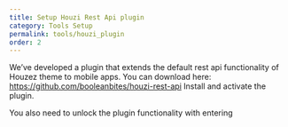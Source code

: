 ```yaml
---
title: Setup Houzi Rest Api plugin
category: Tools Setup
permalink: tools/houzi_plugin
order: 2
---
```


We’ve developed a plugin that extends the default rest api functionality of Houzez theme to mobile apps.
You can download here: https://github.com/booleanbites/houzi-rest-api
Install and activate the plugin.

You also need to unlock the plugin functionality with entering 
